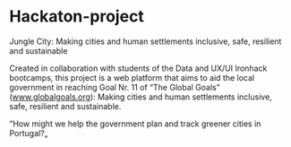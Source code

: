 # Hackaton-project

Jungle City: Making cities and human settlements inclusive, safe, resilient and sustainable

Created in collaboration with students of the Data and UX/UI Ironhack bootcamps, this project is a web platform that aims to aid the local government in reaching Goal Nr. 11 of “The Global Goals” (www.globalgoals.org): Making cities and human settlements inclusive, safe, resilient and sustainable.

“How might we help the government plan and track greener cities in Portugal?„
